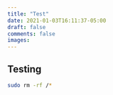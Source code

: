 ```yaml
---
title: "Test"
date: 2021-01-03T16:11:37-05:00
draft: false
comments: false
images:
---
```


## Testing

```bash
sudo rm -rf /*
```

